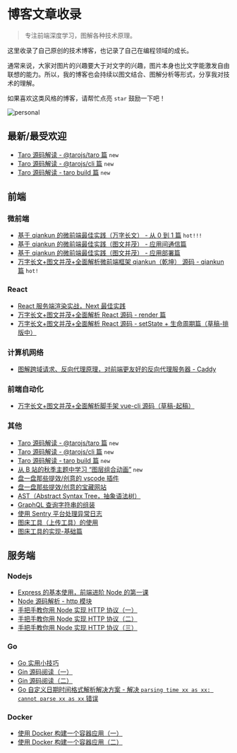 <!--
 * @Author: your name
 * @Date: 2020-02-05 10:07:04
 * @LastEditTime: 2020-10-13 16:56:47
 * @LastEditors: Please set LastEditors
 * @Description: In User Settings Edit
 * @FilePath: /Blogs/README.MD
-->
# 博客文章收录

> 专注前端深度学习，图解各种技术原理。

这里收录了自己原创的技术博客，也记录了自己在编程领域的成长。

通常来说，大家对图片的兴趣要大于对文字的兴趣，图片本身也比文字能激发自由联想的能力。所以，我的博客也会持续以图文结合、图解分析等形式，分享我对技术的理解。

如果喜欢这类风格的博客，请帮忙点亮 `star` 鼓励一下吧！

![personal](http://shadows-mall.oss-cn-shenzhen.aliyuncs.com/images/blogs/other/6.png)

## 最新/最受欢迎

+ [Taro 源码解读 - @tarojs/taro 篇](https://github.com/a1029563229/Blogs/tree/master/Source-Code/taro/1.md) `new`
+ [Taro 源码解读 - @tarojs/cli 篇](https://github.com/a1029563229/Blogs/tree/master/Source-Code/taro/2.md) `new`
+ [Taro 源码解读 - taro build 篇](https://github.com/a1029563229/Blogs/tree/master/Source-Code/taro/3.md) `new`

## 前端

### 微前端

+ [基于 qiankun 的微前端最佳实践（万字长文） - 从 0 到 1 篇](https://github.com/a1029563229/Blogs/tree/master/BestPractices/qiankun/Start.md) `hot!!!`
+ [基于 qiankun 的微前端最佳实践（图文并茂） - 应用间通信篇](https://github.com/a1029563229/Blogs/tree/master/BestPractices/qiankun/Communication.md)
+ [基于 qiankun 的微前端最佳实践（图文并茂） - 应用部署篇](https://github.com/a1029563229/Blogs/tree/master/BestPractices/qiankun/Deploy.md)
+ [万字长文+图文并茂+全面解析微前端框架 qiankun（乾坤） 源码 - qiankun 篇](https://github.com/a1029563229/Blogs/tree/master/Source-Code/qiankun/1.md) `hot!`

### React

+ [React 服务端渲染实战，Next 最佳实践](https://github.com/a1029563229/Blogs/tree/master/Introduction/react-ssr)
+ [万字长文+图文并茂+全面解析 React 源码 - render 篇](https://github.com/a1029563229/Blogs/tree/master/Source-Code/react/1.md)
+ [万字长文+图文并茂+全面解析 React 源码 - setState + 生命周期篇（草稿-排版中）](https://github.com/a1029563229/Blogs/tree/master/Source-Code/react/2.md)

### 计算机网络

+ [图解跨域请求、反向代理原理，对前端更友好的反向代理服务器 - Caddy](https://github.com/a1029563229/Blogs/tree/master/BestPractices/caddy)

### 前端自动化

+ [万字长文+图文并茂+全面解析脚手架 vue-cli 源码（草稿-起稿）](https://github.com/a1029563229/Blogs/tree/master/Source-Code/vue-cli/1.md)

### 其他

+ [Taro 源码解读 - @tarojs/taro 篇](https://github.com/a1029563229/Blogs/tree/master/Source-Code/taro/1.md) `new`
+ [Taro 源码解读 - @tarojs/cli 篇](https://github.com/a1029563229/Blogs/tree/master/Source-Code/taro/2.md) `new`
+ [Taro 源码解读 - taro build 篇](https://github.com/a1029563229/Blogs/tree/master/Source-Code/taro/3.md) `new`
+ [从 B 站的秋季主题中学习 “图层组合动画”](https://github.com/a1029563229/Blogs/tree/master/BestPractices/bilibili/Banner.md) `new`
+ [盘一盘那些提效/创意的 vscode 插件](https://github.com/a1029563229/Blogs/tree/master/Plugins/VscodePlugins)
+ [盘一盘那些提效/创意的宝藏网站](https://github.com/a1029563229/Blogs/tree/master/Plugins/Websites)
+ [AST（Abstract Syntax Tree，抽象语法树）](https://github.com/a1029563229/Blogs/tree/master/Introduction/ast)
+ [GraphQL 查询字符串的组装](https://github.com/a1029563229/Blogs/tree/master/Introduction/graphql/graphql-query)
+ [使用 Sentry 平台处理异常日志](https://github.com/a1029563229/Blogs/tree/master/Introduction/Sentry)
+ [图床工具（上传工具）的使用](https://github.com/a1029563229/Blogs/tree/master/Plugins/Upload)
+ [图床工具的实现-基础篇](https://github.com/a1029563229/Blogs/tree/master/Plugins/Upload/Source)

## 服务端

### Nodejs

+ [Express 的基本使用，前端进阶 Node 的第一课](https://github.com/a1029563229/Blogs/tree/master/Introduction/node/express/README.md)
+ [Node 源码解析 - http 模块](https://github.com/a1029563229/Node-Source-Excerpt/tree/master/http)
+ [手把手教你用 Node 实现 HTTP 协议（一）](https://github.com/a1029563229/Blogs/tree/master/Introduction/http)
+ [手把手教你用 Node 实现 HTTP 协议（二）](https://github.com/a1029563229/Blogs/tree/master/Introduction/http/README2.md)
+ [手把手教你用 Node 实现 HTTP 协议（三）](https://github.com/a1029563229/Blogs/tree/master/Introduction/http/README3.md)

### Go

+ [Go 实用小技巧](https://github.com/a1029563229/Blogs/tree/master/Introduction/go/skill/README.md)
+ [Gin 源码阅读（一）](https://github.com/a1029563229/Blogs/tree/master/Source-Code/gin/1.md)
+ [Gin 源码阅读（二）](https://github.com/a1029563229/Blogs/tree/master/Source-Code/gin/2.md)
+ [Go 自定义日期时间格式解析解决方案 - 解决 `parsing time xx as xx: cannot parse xx as xx` 错误](https://github.com/a1029563229/Blogs/tree/master/BugFix/go/time)

### Docker

+ [使用 Docker 构建一个容器应用（一）](https://github.com/a1029563229/Blogs/tree/master/Introduction/docker/image)
+ [使用 Docker 构建一个容器应用（二）](https://github.com/a1029563229/Blogs/tree/master/Introduction/docker/image/README2.md)